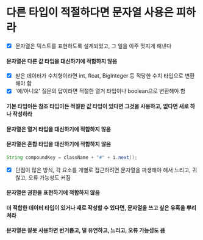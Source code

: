 # 다른 타입이 적절하다면 문자열 사용은 피하라
- [x] 문자열은 텍스트를 표현하도록 설계되었고, 그 일을 아주 멋지게 해낸다
#### 문자열은 다른 값 타입을 대신하기에 적합하지 않음
- [x] 받은 데이터가 수치형이라면 int, float, BigInteger 등 적당한 수치 타입으로 변환해야 함
- [x] '예/아니오' 질문의 답이라면 적절한 열거 타입이나 boolean으로 변환해야 함
#### 기본 타입이든 참조 타입이든 적절한 값 타입이 있다면 그것을 사용하고, 없다면 새로 하나 작성하라
#### 문자열은 열거 타입을 대신하기에 적합하지 않음
#### 문자열은 혼합 타입을 대신하기에 적합하지 않음
~~~java
String compoundKey = className + "#" + i.next();
~~~
- [x] 단점이 많은 방식, 각 요소를 개별로 접근하려면 문자열을 파생해야 해서 느리고, 귀찮고, 오류 가능성도 커짐
#### 문자열은 권한을 표현하기에 적합하지 않음
#### 더 적합한 데이터 타입이 있거나 새로 작성할 수 있다면, 문자열을 쓰고 싶은 유혹을 뿌리쳐라
#### 문자열은 잘못 사용하면 번거롭고, 덜 유연하고, 느리고, 오류 가능성도 큼